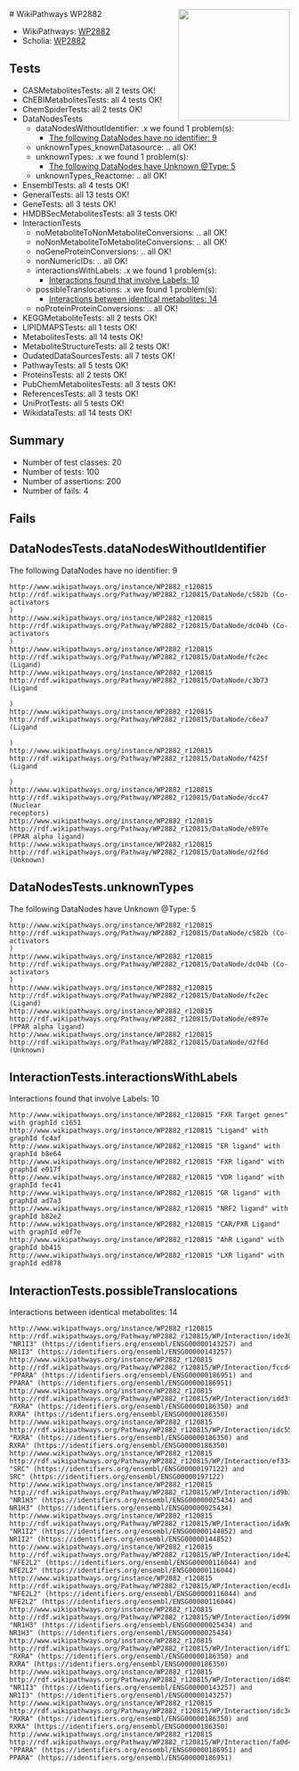 <img style="float: right; width: 200px" src="https://upload.wikimedia.org/wikipedia/commons/thumb/8/83/Wplogo_with_text_500.png/640px-Wplogo_with_text_500.png" />
# WikiPathways WP2882

* WikiPathways: [WP2882](https://identifiers.org/wikipathways:WP2882)
* Scholia: [WP2882](https://scholia.toolforge.org/wikipathways/WP2882)
## Tests
* CASMetabolitesTests: all 2 tests OK!
* ChEBIMetabolitesTests: all 4 tests OK!
* ChemSpiderTests: all 2 tests OK!
* DataNodesTests
    * dataNodesWithoutIdentifier: .x we found 1 problem(s):
        * [The following DataNodes have no identifier: 9](#d2d32fa8)
    * unknownTypes_knownDatasource: .. all OK!
    * unknownTypes: .x we found 1 problem(s):
        * [The following DataNodes have Unknown @Type: 5](#839973e3)
    * unknownTypes_Reactome: .. all OK!
* EnsemblTests: all 4 tests OK!
* GeneralTests: all 13 tests OK!
* GeneTests: all 3 tests OK!
* HMDBSecMetabolitesTests: all 3 tests OK!
* InteractionTests
    * noMetaboliteToNonMetaboliteConversions: .. all OK!
    * noNonMetaboliteToMetaboliteConversions: .. all OK!
    * noGeneProteinConversions: .. all OK!
    * nonNumericIDs: .. all OK!
    * interactionsWithLabels: .x we found 1 problem(s):
        * [Interactions found that involve Labels: 10](#fe97a8b8)
    * possibleTranslocations: .x we found 1 problem(s):
        * [Interactions between identical metabolites: 14](#dc76dff0)
    * noProteinProteinConversions: .. all OK!
* KEGGMetaboliteTests: all 2 tests OK!
* LIPIDMAPSTests: all 1 tests OK!
* MetabolitesTests: all 14 tests OK!
* MetaboliteStructureTests: all 2 tests OK!
* OudatedDataSourcesTests: all 7 tests OK!
* PathwayTests: all 5 tests OK!
* ProteinsTests: all 2 tests OK!
* PubChemMetabolitesTests: all 3 tests OK!
* ReferencesTests: all 3 tests OK!
* UniProtTests: all 5 tests OK!
* WikidataTests: all 14 tests OK!


## Summary

* Number of test classes: 20
* Number of tests: 100
* Number of assertions: 200
* Number of fails: 4

## Fails

<a name="d2d32fa8" />

## DataNodesTests.dataNodesWithoutIdentifier

The following DataNodes have no identifier: 9
```
http://www.wikipathways.org/instance/WP2882_r120815 http://rdf.wikipathways.org/Pathway/WP2882_r120815/DataNode/c582b (Co-activators
)
http://www.wikipathways.org/instance/WP2882_r120815 http://rdf.wikipathways.org/Pathway/WP2882_r120815/DataNode/dc04b (Co-activators
)
http://www.wikipathways.org/instance/WP2882_r120815 http://rdf.wikipathways.org/Pathway/WP2882_r120815/DataNode/fc2ec (Ligand)
http://www.wikipathways.org/instance/WP2882_r120815 http://rdf.wikipathways.org/Pathway/WP2882_r120815/DataNode/c3b73 (Ligand

)
http://www.wikipathways.org/instance/WP2882_r120815 http://rdf.wikipathways.org/Pathway/WP2882_r120815/DataNode/c6ea7 (Ligand

)
http://www.wikipathways.org/instance/WP2882_r120815 http://rdf.wikipathways.org/Pathway/WP2882_r120815/DataNode/f425f (Ligand

)
http://www.wikipathways.org/instance/WP2882_r120815 http://rdf.wikipathways.org/Pathway/WP2882_r120815/DataNode/dcc47 (Nuclear
receptors)
http://www.wikipathways.org/instance/WP2882_r120815 http://rdf.wikipathways.org/Pathway/WP2882_r120815/DataNode/e897e (PPAR alpha ligand)
http://www.wikipathways.org/instance/WP2882_r120815 http://rdf.wikipathways.org/Pathway/WP2882_r120815/DataNode/d2f6d (Unknown)
```

<a name="839973e3" />

## DataNodesTests.unknownTypes

The following DataNodes have Unknown @Type: 5
```
http://www.wikipathways.org/instance/WP2882_r120815 http://rdf.wikipathways.org/Pathway/WP2882_r120815/DataNode/c582b (Co-activators
)
http://www.wikipathways.org/instance/WP2882_r120815 http://rdf.wikipathways.org/Pathway/WP2882_r120815/DataNode/dc04b (Co-activators
)
http://www.wikipathways.org/instance/WP2882_r120815 http://rdf.wikipathways.org/Pathway/WP2882_r120815/DataNode/fc2ec (Ligand)
http://www.wikipathways.org/instance/WP2882_r120815 http://rdf.wikipathways.org/Pathway/WP2882_r120815/DataNode/e897e (PPAR alpha ligand)
http://www.wikipathways.org/instance/WP2882_r120815 http://rdf.wikipathways.org/Pathway/WP2882_r120815/DataNode/d2f6d (Unknown)
```

<a name="fe97a8b8" />

## InteractionTests.interactionsWithLabels

Interactions found that involve Labels: 10
```
http://www.wikipathways.org/instance/WP2882_r120815 "FXR Target genes" with graphId c1651
http://www.wikipathways.org/instance/WP2882_r120815 "Ligand" with graphId fc4af
http://www.wikipathways.org/instance/WP2882_r120815 "ER ligand" with graphId b8e64
http://www.wikipathways.org/instance/WP2882_r120815 "FXR ligand" with graphId e017f
http://www.wikipathways.org/instance/WP2882_r120815 "VDR ligand" with graphId fec41
http://www.wikipathways.org/instance/WP2882_r120815 "GR ligand" with graphId ad7a3
http://www.wikipathways.org/instance/WP2882_r120815 "NRF2 ligand" with graphId b82e2
http://www.wikipathways.org/instance/WP2882_r120815 "CAR/PXR Ligand" with graphId e0f7e
http://www.wikipathways.org/instance/WP2882_r120815 "AhR Ligand" with graphId bb415
http://www.wikipathways.org/instance/WP2882_r120815 "LXR ligand" with graphId ed878
```

<a name="dc76dff0" />

## InteractionTests.possibleTranslocations

Interactions between identical metabolites: 14
```
http://www.wikipathways.org/instance/WP2882_r120815 http://rdf.wikipathways.org/Pathway/WP2882_r120815/WP/Interaction/ide30920ff "NR1I3" (https://identifiers.org/ensembl/ENSG00000143257) and 
NR1I3" (https://identifiers.org/ensembl/ENSG00000143257)
http://www.wikipathways.org/instance/WP2882_r120815 http://rdf.wikipathways.org/Pathway/WP2882_r120815/WP/Interaction/fccd4 "PPARA" (https://identifiers.org/ensembl/ENSG00000186951) and 
PPARA" (https://identifiers.org/ensembl/ENSG00000186951)
http://www.wikipathways.org/instance/WP2882_r120815 http://rdf.wikipathways.org/Pathway/WP2882_r120815/WP/Interaction/idd3f66ad8 "RXRA" (https://identifiers.org/ensembl/ENSG00000186350) and 
RXRA" (https://identifiers.org/ensembl/ENSG00000186350)
http://www.wikipathways.org/instance/WP2882_r120815 http://rdf.wikipathways.org/Pathway/WP2882_r120815/WP/Interaction/idc5581697 "RXRA" (https://identifiers.org/ensembl/ENSG00000186350) and 
RXRA" (https://identifiers.org/ensembl/ENSG00000186350)
http://www.wikipathways.org/instance/WP2882_r120815 http://rdf.wikipathways.org/Pathway/WP2882_r120815/WP/Interaction/ef334 "SRC" (https://identifiers.org/ensembl/ENSG00000197122) and 
SRC" (https://identifiers.org/ensembl/ENSG00000197122)
http://www.wikipathways.org/instance/WP2882_r120815 http://rdf.wikipathways.org/Pathway/WP2882_r120815/WP/Interaction/id9b3d5fd6 "NR1H3" (https://identifiers.org/ensembl/ENSG00000025434) and 
NR1H3" (https://identifiers.org/ensembl/ENSG00000025434)
http://www.wikipathways.org/instance/WP2882_r120815 http://rdf.wikipathways.org/Pathway/WP2882_r120815/WP/Interaction/ida9df0723 "NR1I2" (https://identifiers.org/ensembl/ENSG00000144852) and 
NR1I2" (https://identifiers.org/ensembl/ENSG00000144852)
http://www.wikipathways.org/instance/WP2882_r120815 http://rdf.wikipathways.org/Pathway/WP2882_r120815/WP/Interaction/ide426961c "NFE2L2" (https://identifiers.org/ensembl/ENSG00000116044) and 
NFE2L2" (https://identifiers.org/ensembl/ENSG00000116044)
http://www.wikipathways.org/instance/WP2882_r120815 http://rdf.wikipathways.org/Pathway/WP2882_r120815/WP/Interaction/ecd1c "NFE2L2" (https://identifiers.org/ensembl/ENSG00000116044) and 
NFE2L2" (https://identifiers.org/ensembl/ENSG00000116044)
http://www.wikipathways.org/instance/WP2882_r120815 http://rdf.wikipathways.org/Pathway/WP2882_r120815/WP/Interaction/id996b1555 "NR1H3" (https://identifiers.org/ensembl/ENSG00000025434) and 
NR1H3" (https://identifiers.org/ensembl/ENSG00000025434)
http://www.wikipathways.org/instance/WP2882_r120815 http://rdf.wikipathways.org/Pathway/WP2882_r120815/WP/Interaction/idf13776e "RXRA" (https://identifiers.org/ensembl/ENSG00000186350) and 
RXRA" (https://identifiers.org/ensembl/ENSG00000186350)
http://www.wikipathways.org/instance/WP2882_r120815 http://rdf.wikipathways.org/Pathway/WP2882_r120815/WP/Interaction/id845d8be8 "NR1I3" (https://identifiers.org/ensembl/ENSG00000143257) and 
NR1I3" (https://identifiers.org/ensembl/ENSG00000143257)
http://www.wikipathways.org/instance/WP2882_r120815 http://rdf.wikipathways.org/Pathway/WP2882_r120815/WP/Interaction/idc3e30c77 "RXRA" (https://identifiers.org/ensembl/ENSG00000186350) and 
RXRA" (https://identifiers.org/ensembl/ENSG00000186350)
http://www.wikipathways.org/instance/WP2882_r120815 http://rdf.wikipathways.org/Pathway/WP2882_r120815/WP/Interaction/fa0d4 "PPARA" (https://identifiers.org/ensembl/ENSG00000186951) and 
PPARA" (https://identifiers.org/ensembl/ENSG00000186951)
```


